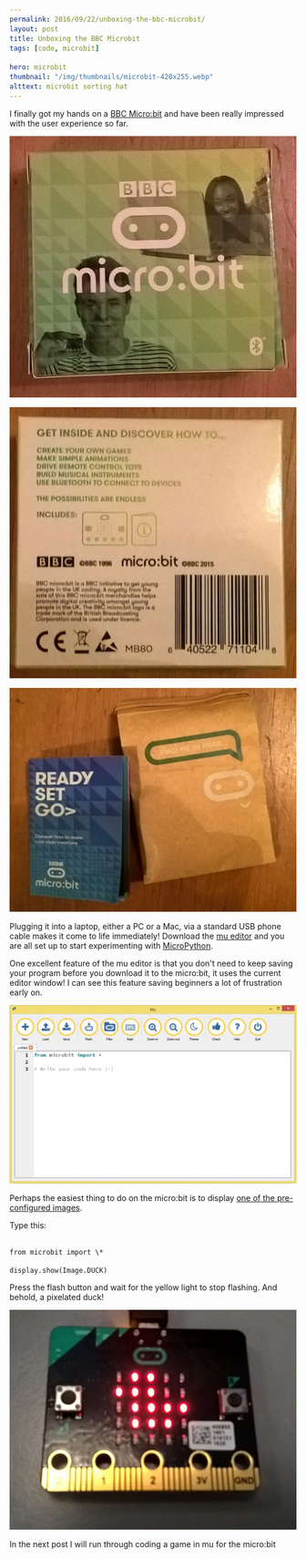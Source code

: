 ```yaml
---
permalink: 2016/09/22/unboxing-the-bbc-microbit/
layout: post
title: Unboxing the BBC Microbit
tags: [code, microbit]

hero: microbit
thumbnail: "/img/thumbnails/microbit-420x255.webp"
alttext: microbit sorting hat
---
```


I finally got my hands on a <a href="http://www.microbit.co.uk/">BBC Micro:bit</a> and
have been really impressed with the user experience so far.

![box](/img/posts/unboxing-the-bbc-microbit/micro-bit-box.webp)

![back](/img/posts/unboxing-the-bbc-microbit/micro-bit-box-back.webp)

![back](/img/posts/unboxing-the-bbc-microbit/micro-bit-package.webp)

Plugging it into a laptop, either a PC or a Mac, via a standard USB phone cable
makes it come to life immediately! Download the <a href="http://codewith.mu">mu editor</a> and you are all set up to start experimenting with <a href="http://microbit-micropython.readthedocs.io/en/latest/microbit_micropython_api.html"> MicroPython</a>.

One excellent feature of the mu editor is that you don't need to keep saving your
program before you download it to the micro:bit, it uses the current editor window! I can
see this feature saving beginners a lot of frustration early on.

![back](/img/posts/unboxing-the-bbc-microbit/mu-editor.webp)

Perhaps the easiest thing to do on the micro:bit is to display <a href="http://microbit-micropython.readthedocs.io/en/latest/tutorials/images.html">one of the pre-configured images</a>.

Type this:

```

from microbit import \*

display.show(Image.DUCK)

```

Press the flash button and wait for the yellow light to stop flashing. And behold,
a pixelated duck!

![back](/img/posts/unboxing-the-bbc-microbit/microbit-duck.webp)

In the next post I will run through coding a game in mu for the micro:bit
